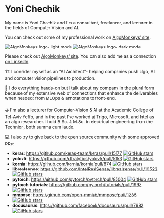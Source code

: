 # Yoni Chechik

My name is Yoni Chechik and I'm a consultant, freelancer, and lecturer in the fields of Computer Vision and AI.

You can check out some of my professional work on [AlgoMonkeys' site](http://www.algomonkeys.io).

![AlgoMonkeys logo- light mode](https://user-images.githubusercontent.com/16686924/190356138-03c07c74-c719-4be2-aeb6-1cf79d38fa9f.svg#gh-light-mode-only)
![AlgoMonkeys logo- dark mode](https://user-images.githubusercontent.com/16686924/190356929-3e0766f4-4f90-4da2-a346-edeec893a830.svg#gh-dark-mode-only)

Please check out [AlgoMonkeys' site](http://www.algomonkeys.io). You can also add me as a connection [on LinkedIn](https://www.linkedin.com/in/yoni-chechik/).

🏗️ I consider myself as an “AI Architect”- helping companies push algo, AI and computer vision pipelines to production.

💪 I do everything hands-on but I talk about my company in the plural form because of my extensive web of connections that enhance the deliverables when needed: from MLOps & annotations to front-end.

⛳ I'm also a lecturer for Computer-Vision & AI at the Academic College of Tel-Aviv Yeffo, and in the past I've worked at Trigo, Microsoft, and Intel as an algo researcher. I hold B.Sc. & M.Sc. in electrical engineering from the Technion, both summa cum laude.

💻 I also try to give back to the open source community with some approved PRs:

- **keras**: https://github.com/keras-team/keras/pull/15177 [![GitHub stars](https://badgen.net/github/stars/keras-team/keras)](https://GitHub.com/keras-team/keras/stargazers/)
- **yolov5**: https://github.com/ultralytics/yolov5/pull/5153 [![GitHub stars](https://badgen.net/github/stars/ultralytics/yolov5)](https://GitHub.com/ultralytics/yolov5/stargazers/)
- **kornia**: https://github.com/kornia/kornia/pull/874 [![GitHub stars](https://badgen.net/github/stars/kornia/kornia)](https://GitHub.com/kornia/kornia/stargazers/)
- **librealsense**: https://github.com/IntelRealSense/librealsense/pull/10522 [![GitHub stars](https://badgen.net/github/stars/IntelRealSense/librealsense)](https://GitHub.com/IntelRealSense/librealsense/stargazers/)
- **pytorch**: https://github.com/pytorch/pytorch/pull/85004 [![GitHub stars](https://badgen.net/github/stars/pytorch/pytorch)](https://GitHub.com/pytorch/pytorch/stargazers/)
- **pytorch tutorials**: https://github.com/pytorch/tutorials/pull/1998 [![GitHub stars](https://badgen.net/github/stars/pytorch/tutorials)](https://GitHub.com/pytorch/tutorials/stargazers/)
- **mmpose**: https://github.com/open-mmlab/mmpose/pull/1235 [![GitHub stars](https://badgen.net/github/stars/open-mmlab/mmpose)](https://GitHub.com/open-mmlab/mmpose/stargazers/)
- **docusaurus**: https://github.com/facebook/docusaurus/pull/7982 [![GitHub stars](https://badgen.net/github/stars/facebook/docusaurus)](https://GitHub.com/facebook/docusaurus/stargazers/)
